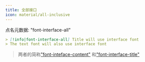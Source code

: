 ```yaml
---
title: 全部接口
icon: material/all-inclusive
---
```


点名元数据: "font-interface-all"

```md
> [!info|font-interface-all] Title will use interface font
> The text font will also use interface font
```
> 两者的简称["font-inteface-content"](../content-styling/page-15.md)
> 和["font-interface-title"](../title-styling/page-31.md)

